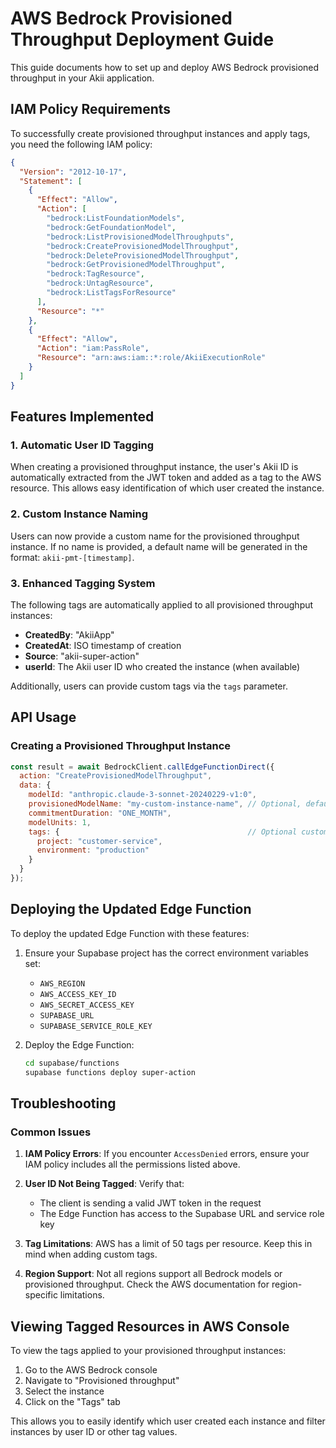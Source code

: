 # AWS Bedrock Provisioned Throughput Deployment Guide

This guide documents how to set up and deploy AWS Bedrock provisioned throughput in your Akii application.

## IAM Policy Requirements

To successfully create provisioned throughput instances and apply tags, you need the following IAM policy:

```json
{
  "Version": "2012-10-17",
  "Statement": [
    {
      "Effect": "Allow",
      "Action": [
        "bedrock:ListFoundationModels",
        "bedrock:GetFoundationModel",
        "bedrock:ListProvisionedModelThroughputs",
        "bedrock:CreateProvisionedModelThroughput",
        "bedrock:DeleteProvisionedModelThroughput",
        "bedrock:GetProvisionedModelThroughput",
        "bedrock:TagResource",
        "bedrock:UntagResource",
        "bedrock:ListTagsForResource"
      ],
      "Resource": "*"
    },
    {
      "Effect": "Allow",
      "Action": "iam:PassRole",
      "Resource": "arn:aws:iam::*:role/AkiiExecutionRole"
    }
  ]
}
```

## Features Implemented

### 1. Automatic User ID Tagging

When creating a provisioned throughput instance, the user's Akii ID is automatically extracted from the JWT token and added as a tag to the AWS resource. This allows easy identification of which user created the instance.

### 2. Custom Instance Naming

Users can now provide a custom name for the provisioned throughput instance. If no name is provided, a default name will be generated in the format: `akii-pmt-[timestamp]`.

### 3. Enhanced Tagging System

The following tags are automatically applied to all provisioned throughput instances:

- **CreatedBy**: "AkiiApp"
- **CreatedAt**: ISO timestamp of creation
- **Source**: "akii-super-action"
- **userId**: The Akii user ID who created the instance (when available)

Additionally, users can provide custom tags via the `tags` parameter.

## API Usage

### Creating a Provisioned Throughput Instance

```javascript
const result = await BedrockClient.callEdgeFunctionDirect({
  action: "CreateProvisionedModelThroughput",
  data: {
    modelId: "anthropic.claude-3-sonnet-20240229-v1:0",
    provisionedModelName: "my-custom-instance-name", // Optional, defaults to auto-generated name
    commitmentDuration: "ONE_MONTH",
    modelUnits: 1,
    tags: {                                          // Optional custom tags
      project: "customer-service",
      environment: "production"
    }
  }
});
```

## Deploying the Updated Edge Function

To deploy the updated Edge Function with these features:

1. Ensure your Supabase project has the correct environment variables set:
   - `AWS_REGION`
   - `AWS_ACCESS_KEY_ID`
   - `AWS_SECRET_ACCESS_KEY`
   - `SUPABASE_URL`
   - `SUPABASE_SERVICE_ROLE_KEY`

2. Deploy the Edge Function:
   ```bash
   cd supabase/functions
   supabase functions deploy super-action
   ```

## Troubleshooting

### Common Issues

1. **IAM Policy Errors**: If you encounter `AccessDenied` errors, ensure your IAM policy includes all the permissions listed above.

2. **User ID Not Being Tagged**: Verify that:
   - The client is sending a valid JWT token in the request
   - The Edge Function has access to the Supabase URL and service role key

3. **Tag Limitations**: AWS has a limit of 50 tags per resource. Keep this in mind when adding custom tags.

4. **Region Support**: Not all regions support all Bedrock models or provisioned throughput. Check the AWS documentation for region-specific limitations.

## Viewing Tagged Resources in AWS Console

To view the tags applied to your provisioned throughput instances:

1. Go to the AWS Bedrock console
2. Navigate to "Provisioned throughput"
3. Select the instance
4. Click on the "Tags" tab

This allows you to easily identify which user created each instance and filter instances by user ID or other tag values. 